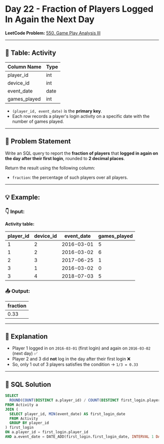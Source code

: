# Day 22 - Fraction of Players Logged In Again the Next Day

**LeetCode Problem:** [550. Game Play Analysis III](https://leetcode.com/problems/game-play-analysis-iii)

---

## 🧾 Table: Activity

| Column Name  | Type    |
|--------------|---------|
| player_id    | int     |
| device_id    | int     |
| event_date   | date    |
| games_played | int     |

- `(player_id, event_date)` is the **primary key**.
- Each row records a player's login activity on a specific date with the number of games played.

---

## 📌 Problem Statement

Write an SQL query to report the **fraction of players** that **logged in again on the day after their first login**, rounded to **2 decimal places**.

Return the result using the following column:
- `fraction`: the percentage of such players over all players.

---

## 💡 Example:

### 👇 Input:

**Activity table:**

| player_id | device_id | event_date | games_played |
|-----------|-----------|------------|--------------|
| 1         | 2         | 2016-03-01 | 5            |
| 1         | 2         | 2016-03-02 | 6            |
| 2         | 3         | 2017-06-25 | 1            |
| 3         | 1         | 2016-03-02 | 0            |
| 3         | 4         | 2018-07-03 | 5            |

### 📤 Output:

| fraction |
|----------|
| 0.33     |

---

## 🧠 Explanation

- Player 1 logged in on `2016-03-01` (first login) and again on `2016-03-02` (next day) ✅
- Player 2 and 3 did **not** log in the day after their first login ❌
- So, only 1 out of 3 players satisfies the condition → `1/3 = 0.33`

---

## 🧮 SQL Solution

```sql
SELECT
  ROUND(COUNT(DISTINCT a.player_id) / COUNT(DISTINCT first_login.player_id), 2) AS fraction
FROM Activity a
JOIN (
  SELECT player_id, MIN(event_date) AS first_login_date
  FROM Activity
  GROUP BY player_id
) first_login
ON a.player_id = first_login.player_id
AND a.event_date = DATE_ADD(first_login.first_login_date, INTERVAL 1 DAY);
